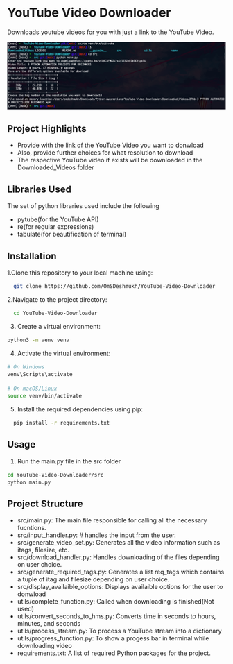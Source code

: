 # YouTube Video Downloader
 Downloads youtube videos for you with just a link to the YouTube Video.

![](images/example.png)

## Project Highlights
- Provide with the link of the YouTube Video you want to donwload
- Also, provide further choices for what resolution to download
- The respective YouTube video if exists will be downloaded in the Downloaded_Videos folder

## Libraries Used
The set of python libraries used include the following
- pytube(for the YouTube API)
- re(for regular expressions)
- tabulate(for beautification of terminal)

## Installation
1.Clone this repository to your local machine using:

```bash
  git clone https://github.com/OmSDeshmukh/YouTube-Video-Downloader
```
2.Navigate to the project directory:

```bash
  cd YouTube-Video-Downloader
```

3. Create a virtual environment:

```bash
python3 -m venv venv
```

4. Activate the virtual environment:

```bash
# On Windows
venv\Scripts\activate

# On macOS/Linux
source venv/bin/activate
```

5. Install the required dependencies using pip:

```bash
  pip install -r requirements.txt
```

## Usage

1. Run the main.py file in the src folder
```bash
cd YouTube-Video-Downloader/src
python main.py
```

## Project Structure

- src/main.py: The main file responsible for calling all the necessary fucntions.
- src/input_handler.py: # handles the input from the user.
- src/generate_video_set.py: Generates all the video information such as itags, filesize, etc.
- src/download_handler.py: Handles downloading of the files depending on user choice.
- src/generate_required_tags.py: Generates a list req_tags which contains a tuple of itag and filesize depending on user choice.
- src/display_availaible_options: Displays availaible options for the user to donwload
- utils/complete_function.py: Called when downloading is finished(Not used)
- utils/convert_seconds_to_hms.py: Converts time in seconds to hours, minutes, and seconds
- utils/process_stream.py: To process a YouTube stream into a dictionary
- utils/progress_function.py: To show a progess bar in terminal while downloading video
- requirements.txt: A list of required Python packages for the project.

